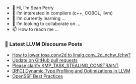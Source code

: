 - 👋 Hi, I’m Sean Perry
- 👀 I’m interested in compilers (c++, COBOL, llvm)
- 🌱 I’m currently learning ...
- 💞️ I’m looking to collaborate on ...
- 📫 How to reach me ...

<!---
s66perry/s66perry is a ✨ special ✨ repository because its `README.md` (this file) appears on your GitHub profile.
You can click the Preview link to take a look at your changes.
--->
### 📕 Latest LLVM Discourse Posts

<!-- DISCOURSE-LLVM:START -->
- [How to lower tosa.conv2d to linalg.conv_2d_nchw_fchw?](https://discourse.llvm.org/t/how-to-lower-tosa-conv2d-to-linalg-conv-2d-nchw-fchw/76044#post_3)
- [Update on GitHub pull requests](https://discourse.llvm.org/t/update-on-github-pull-requests/71540?page=9#post_167)
- [Please clarify KMP_TASK_STEALING_CONSTRAINT](https://discourse.llvm.org/t/please-clarify-kmp-task-stealing-constraint/76031#post_3)
- [[RFC] Dynamic Type Profiling and Optimizations in LLVM](https://discourse.llvm.org/t/rfc-dynamic-type-profiling-and-optimizations-in-llvm/74600#post_9)
- [OpenSSF Best Practices](https://discourse.llvm.org/t/openssf-best-practices/76054#post_2)
<!-- DISCOURSE-LLVM:END -->
